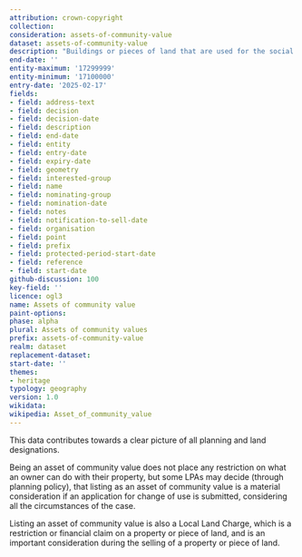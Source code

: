 ```yaml
---
attribution: crown-copyright
collection: 
consideration: assets-of-community-value
dataset: assets-of-community-value
description: "Buildings or pieces of land that are used for the social wellbeing and interests of the local community"
end-date: ''
entity-maximum: '17299999'
entity-minimum: '17100000'
entry-date: '2025-02-17'
fields:
- field: address-text
- field: decision
- field: decision-date
- field: description
- field: end-date
- field: entity
- field: entry-date
- field: expiry-date
- field: geometry
- field: interested-group
- field: name
- field: nominating-group
- field: nomination-date
- field: notes
- field: notification-to-sell-date
- field: organisation
- field: point
- field: prefix
- field: protected-period-start-date
- field: reference
- field: start-date
github-discussion: 100
key-field: ''
licence: ogl3
name: Assets of community value
paint-options: 
phase: alpha
plural: Assets of community values
prefix: assets-of-community-value
realm: dataset
replacement-dataset: 
start-date: ''
themes:
- heritage
typology: geography
version: 1.0
wikidata: 
wikipedia: Asset_of_community_value
---
```


This data contributes towards a clear picture of all planning and land designations.

Being an asset of community value does not place any restriction on what an owner can do with their property, but some LPAs may decide (through planning policy), that listing as an asset of community value is a material consideration if an application for change of use is submitted, considering all the circumstances of the case. 

Listing an asset of community value is also a Local Land Charge, which is a restriction or financial claim on a property or piece of land, and is an important consideration during the selling of a property or piece of land.
